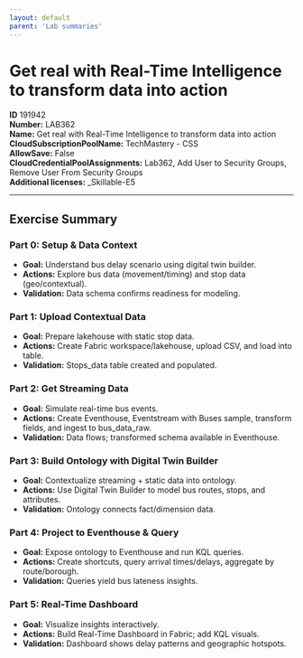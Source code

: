 ```yaml
---
layout: default
parent: 'Lab summaries'
---
```


# Get real with Real-Time Intelligence to transform data into action

**ID** 191942  
**Number:** LAB362  
**Name:** Get real with Real-Time Intelligence to transform data into action
**CloudSubscriptionPoolName:** TechMastery - CSS  
**AllowSave:** False  
**CloudCredentialPoolAssignments:** Lab362, Add User to Security Groups, Remove User From Security Groups  
**Additional licenses:** _Skillable-E5  

---

## Exercise Summary
### Part 0: Setup & Data Context
- **Goal:** Understand bus delay scenario using digital twin builder.
- **Actions:** Explore bus data (movement/timing) and stop data (geo/contextual).
- **Validation:** Data schema confirms readiness for modeling.

### Part 1: Upload Contextual Data
- **Goal:** Prepare lakehouse with static stop data.
- **Actions:** Create Fabric workspace/lakehouse, upload CSV, and load into table.
- **Validation:** Stops_data table created and populated.

### Part 2: Get Streaming Data
- **Goal:** Simulate real-time bus events.
- **Actions:** Create Eventhouse, Eventstream with Buses sample, transform fields, and ingest to bus_data_raw.
- **Validation:** Data flows; transformed schema available in Eventhouse.

### Part 3: Build Ontology with Digital Twin Builder
- **Goal:** Contextualize streaming + static data into ontology.
- **Actions:** Use Digital Twin Builder to model bus routes, stops, and attributes.
- **Validation:** Ontology connects fact/dimension data.

### Part 4: Project to Eventhouse & Query
- **Goal:** Expose ontology to Eventhouse and run KQL queries.
- **Actions:** Create shortcuts, query arrival times/delays, aggregate by route/borough.
- **Validation:** Queries yield bus lateness insights.

### Part 5: Real-Time Dashboard
- **Goal:** Visualize insights interactively.
- **Actions:** Build Real-Time Dashboard in Fabric; add KQL visuals.
- **Validation:** Dashboard shows delay patterns and geographic hotspots.


